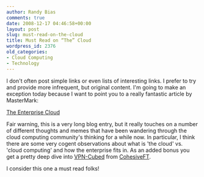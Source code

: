 ```yaml
---
author: Randy Bias
comments: true
date: 2008-12-17 04:46:58+00:00
layout: post
slug: must-read-on-the-cloud
title: Must Read on “The” Cloud
wordpress_id: 2376
old_categories:
- Cloud Computing
- Technology
---
```


I don't often post simple links or even lists of interesting links.  I prefer to try and provide more infrequent, but original content.  I'm going to make an exception today because I want to point you to a really fantastic article by MasterMark:

[The Enterprise Cloud](http://jroller.com/MasterMark/entry/the_enterprise_cloud)

Fair warning, this is a very long blog entry, but it really touches on a number of different thoughts and memes that have been wandering through the cloud computing community's thinking for a while now.  In particular, I think there are some very cogent observations about what is 'the cloud' vs. 'cloud computing' and how the enterprise fits in.  As an added bonus you get a pretty deep dive into [VPN-Cubed](http://www.cohesiveft.com/vpncubed) from [CohesiveFT](http://www.cohesiveft.com/).

I consider this one a must read folks!
